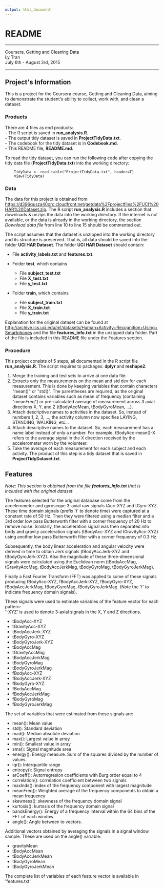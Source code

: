 ```yaml
---
output: html_document
---
```

# README

***
Coursera, Getting and Cleaning Data  
Ly Tran  
July 6th - August 3rd, 2015  

***


## Project's Information
This is a project for the Coursera course, Getting and Cleaning Data, aiming to demonstrate the student's ability to collect, work with, and clean a dataset. 

### Products
There are 4 files as end products:   
    - The R script is saved in **run_analysis.R**.  
    - The output tidy dataset is saved in __ProjectTidyData.txt__.  
    - The codebook for the tidy dataset is in __Codebook.md__.  
    - This README file, __README.md__.  

To read the tidy dataset, you can run the following code after copying the tidy data file (__ProjectTidyData.txt__) into the working directory:
```
    TidyData <- read.table("ProjectTidyData.txt", header=T)  
    View(TidyData)
```

### Data
The data for this project is obtained from https://d396qusza40orc.cloudfront.net/getdata%2Fprojectfiles%2FUCI%20HAR%20Dataset.zip. The R script __run_analysis.R__ includes a section that downloads & unzips the data into the working directory. If the internet is not available, or the data is already in the working directory, the section _Download data file_ from line 10 to line 15 should be commented out. 

The script assumes that the dataset is unzipped into the working directory and its structure is preserved. That is, all data should be saved into the folder __UCI HAR Dataset__. The folder __UCI HAR Dataset__ should contain:  

* File __activity_labels.txt__ and __features.txt__.  
* Folder __test__, which contains  
    + File __subject_test.txt__  
    + File __X_test.txt__  
    + File __y_test.txt__  
        
* Folder __train__, which contains  
    + File __subject_train.txt__  
    + File __X_train.txt__  
    + File __y_train.txt__  

Explanation for the original dataset can be found at http://archive.ics.uci.edu/ml/datasets/Human+Activity+Recognition+Using+Smartphones and the file __features_info.txt__ in the unzipped data folder. Part of the file is included in this README file under the Features section. 

### Procedure
This project consists of 5 steps, all documented in the R script file __run_analysis.R__. The script requires to packages: __dplyr__ and __reshape2__.

1. Merge the training and test sets to arrive at one data file.    
2. Extracts only the measurements on the mean and std dev for each measurement. This is done by keeping variables that contain characters "mean()" or "std()". The parentheses are required, as the original dataset contains variables such as mean of frequency (containing "meanFreq") or pre-calculated average of measurement across 3 axial directions X, Y, and Z (tBodyAccMean, tBodyGyroMean, ...).  
3. Attach descriptive names to activities in the dataset. So, instead of numbers 1, 2, 3, ..., the activity column now specifies LAYING, STANDING, WALKING, etc...
4. Attach descriptive names to the dataset. So, each measurement has a name label instead of only a number. For example, tBodyAcc-mean()-X refers to the average signal in the X direction received by the accelerometer worn by the volunteer. 
5. Take the average of each measurement for each subject and each activity. The product of this step is a tidy dataset that is saved in __ProjectTidyDataset.txt__. 

## Features
_Note: This section is obtained from the file __features_info.txt__ that is included with the original dataset._  

The features selected for the original database come from the accelerometer and gyroscope 3-axial raw signals tAcc-XYZ and tGyro-XYZ. These time domain signals (prefix 't' to denote time) were captured at a constant rate of 50 Hz. Then they were filtered using a median filter and a 3rd order low pass Butterworth filter with a corner frequency of 20 Hz to remove noise. Similarly, the acceleration signal was then separated into body and gravity acceleration signals (tBodyAcc-XYZ and tGravityAcc-XYZ) using another low pass Butterworth filter with a corner frequency of 0.3 Hz. 

Subsequently, the body linear acceleration and angular velocity were derived in time to obtain Jerk signals (tBodyAccJerk-XYZ and tBodyGyroJerk-XYZ). Also the magnitude of these three-dimensional signals were calculated using the Euclidean norm (tBodyAccMag, tGravityAccMag, tBodyAccJerkMag, tBodyGyroMag, tBodyGyroJerkMag). 

Finally a Fast Fourier Transform (FFT) was applied to some of these signals producing fBodyAcc-XYZ, fBodyAccJerk-XYZ, fBodyGyro-XYZ, fBodyAccJerkMag, fBodyGyroMag, fBodyGyroJerkMag. (Note the 'f' to indicate frequency domain signals). 

These signals were used to estimate variables of the feature vector for each pattern:  
'-XYZ' is used to denote 3-axial signals in the X, Y and Z directions.

- tBodyAcc-XYZ  
- tGravityAcc-XYZ  
- tBodyAccJerk-XYZ  
- tBodyGyro-XYZ  
- tBodyGyroJerk-XYZ  
- tBodyAccMag  
- tGravityAccMag  
- tBodyAccJerkMag  
- tBodyGyroMag  
- tBodyGyroJerkMag  
- fBodyAcc-XYZ  
- fBodyAccJerk-XYZ  
- fBodyGyro-XYZ  
- fBodyAccMag  
- fBodyAccJerkMag  
- fBodyGyroMag  
- fBodyGyroJerkMag  

The set of variables that were estimated from these signals are: 

- mean(): Mean value  
- std(): Standard deviation  
- mad(): Median absolute deviation  
- max(): Largest value in array  
- min(): Smallest value in array  
- sma(): Signal magnitude area  
- energy(): Energy measure. Sum of the squares divided by the number of values.  
- iqr(): Interquartile range  
- entropy(): Signal entropy  
- arCoeff(): Autorregresion coefficients with Burg order equal to 4  
- correlation(): correlation coefficient between two signals  
- maxInds(): index of the frequency component with largest magnitude  
- meanFreq(): Weighted average of the frequency components to obtain a mean frequency  
- skewness(): skewness of the frequency domain signal  
- kurtosis(): kurtosis of the frequency domain signal  
- bandsEnergy(): Energy of a frequency interval within the 64 bins of the FFT of each window.  
- angle(): Angle between to vectors.  

Additional vectors obtained by averaging the signals in a signal window sample. These are used on the angle() variable:

- gravityMean  
- tBodyAccMean  
- tBodyAccJerkMean  
- tBodyGyroMean  
- tBodyGyroJerkMean  

The complete list of variables of each feature vector is available in 'features.txt'